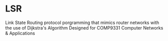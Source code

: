 # LSR
Link State Routing protocol porgramming that mimics router networks with the use of Dijkstra's Algorithm
Designed for COMP9331 Computer Networks & Applications
